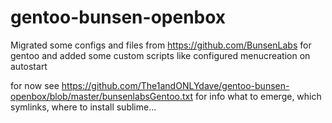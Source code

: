 # gentoo-bunsen-openbox
Migrated some configs and files from https://github.com/BunsenLabs for gentoo and added some custom scripts like configured menucreation on autostart

for now see https://github.com/The1andONLYdave/gentoo-bunsen-openbox/blob/master/bunsenlabsGentoo.txt for info what to emerge, which symlinks, where to install sublime...
